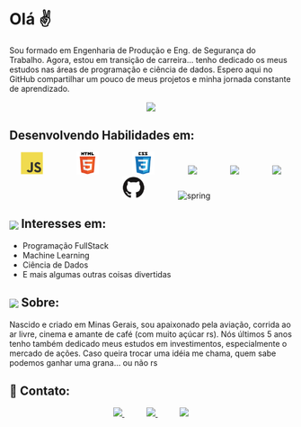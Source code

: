 # Olá ✌️ 

Sou formado em Engenharia de Produção e Eng. de Segurança do Trabalho. 
Agora, estou em transição de carreira... tenho dedicado os meus estudos nas áreas de programação e ciência de dados. Espero aqui no GitHub compartilhar um pouco de meus projetos e minha jornada constante de aprendizado.  



<p align="center">
  <img align="center" height="180" src="https://github-readme-stats-anuraghazra1.vercel.app/api/top-langs/?username=guftrindade&layout=compact&theme=default" />  
</p>

## Desenvolvendo Habilidades em:
<p align="center">
    <img height="40" src="https://raw.githubusercontent.com/devicons/devicon/master/icons/javascript/javascript-original.svg">
    &nbsp;&nbsp;&nbsp;&nbsp;&nbsp;&nbsp;&nbsp;&nbsp;&nbsp;&nbsp;&nbsp;&nbsp;&nbsp;
    <img height="40" src="https://raw.githubusercontent.com/devicons/devicon/master/icons/html5/html5-original-wordmark.svg">
    &nbsp;&nbsp;&nbsp;&nbsp;&nbsp;&nbsp;&nbsp;&nbsp;&nbsp;&nbsp;&nbsp;&nbsp;&nbsp;
    <img height="40" src="https://raw.githubusercontent.com/devicons/devicon/master/icons/css3/css3-original-wordmark.svg">
    &nbsp;&nbsp;&nbsp;&nbsp;&nbsp;&nbsp;&nbsp;&nbsp;&nbsp;&nbsp;&nbsp;&nbsp;&nbsp;
    <img height="40" src="https://user-images.githubusercontent.com/67704261/119135257-9103f500-ba14-11eb-80e9-376e2117e668.png">
    &nbsp;&nbsp;&nbsp;&nbsp;&nbsp;&nbsp;&nbsp;&nbsp;&nbsp;&nbsp;&nbsp;&nbsp;&nbsp;
    <img height="40" src="https://user-images.githubusercontent.com/67704261/119136276-d8d74c00-ba15-11eb-920f-2a0f1e4a6971.png">
     &nbsp;&nbsp;&nbsp;&nbsp;&nbsp;&nbsp;&nbsp;&nbsp;&nbsp;&nbsp;&nbsp;&nbsp;&nbsp;
    <img height="40" src="https://user-images.githubusercontent.com/67704261/119136974-ad089600-ba16-11eb-87ad-bafcc771885c.png">
    &nbsp;&nbsp;&nbsp;&nbsp;&nbsp;&nbsp;&nbsp;&nbsp;&nbsp;&nbsp;&nbsp;&nbsp;&nbsp;
    <img height="40" src="https://raw.githubusercontent.com/devicons/devicon/master/icons/github/github-original.svg">
    &nbsp;&nbsp;&nbsp;&nbsp;&nbsp;&nbsp;&nbsp;&nbsp;&nbsp;&nbsp;&nbsp;&nbsp;&nbsp;
    <img height="40" src="https://user-images.githubusercontent.com/67704261/119136629-4aaf9580-ba16-11eb-9e7d-74474003dbde.png" alt="spring" >
   
  
</p>


## <img align="center" height="40" src="https://user-images.githubusercontent.com/67704261/118710586-e06bda80-b7f4-11eb-8351-39d293f875c0.png" /> Interesses em:
- Programação FullStack
- Machine Learning
- Ciência de Dados
- E mais algumas outras coisas divertidas


## <img align="center" height="40" src="https://user-images.githubusercontent.com/67704261/118710027-22e0e780-b7f4-11eb-937a-10b3b43d31e6.png" /> Sobre:
Nascido e criado em Minas Gerais, sou apaixonado pela aviação, corrida ao ar livre, cinema e amante de café (com muito açúcar rs).
Nós últimos 5 anos tenho também dedicado meus estudos em investimentos, especialmente o mercado de ações. Caso queira trocar uma idéia me chama, quem sabe podemos ganhar uma grana... ou não rs


## :iphone:  Contato:

<p align="center">
    <a href="https://github.com/guftrindade">
        <img  src="https://img.shields.io/badge/github-%23100000.svg?&style=for-the-badge&logo=github&logoColor=white&link=mailto:https://github.com/guftrindade">
    </a>
    &nbsp;&nbsp;&nbsp;&nbsp;&nbsp;&nbsp;&nbsp;&nbsp;&nbsp;
    <a href="mailto:gustavoferreiratrindade@gmail.com">
        <img src="https://img.shields.io/badge/gmail-D14836?&style=for-the-badge&logo=gmail&logoColor=white&link=mailto:gustavoferreiratrindade@gmail.com">
    </a>
    &nbsp;&nbsp;&nbsp;&nbsp;&nbsp;&nbsp;&nbsp;&nbsp;&nbsp;
    <a href="https://www.linkedin.com/in/gustavoftrindade/">
        <img src="https://img.shields.io/badge/linkedin-%230077B5.svg?&style=for-the-badge&logo=linkedin&logoColor=white&link=mailto:https://www.linkedin.com/in/gustavoftrindade/">
    </a>
</p>

